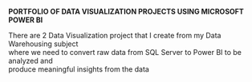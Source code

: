 **PORTFOLIO OF DATA VISUALIZATION PROJECTS USING MICROSOFT POWER BI**    

There are 2 Data Visualization project that I create from my Data Warehousing subject  
where we need to convert raw data from SQL Server to Power BI to be analyzed and  
produce meaningful insights from the data

